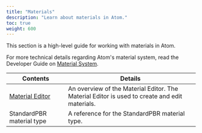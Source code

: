 ```yaml
---
title: "Materials"
description: "Learn about materials in Atom."
toc: true
weight: 600
---  
```


This section is a high-level guide for working with materials in Atom. 

For more technical details regarding Atom's material system, read the Developer Guide on [Material System](../core-systems/materials/_index.md).



| Contents                        | Details |
|--------------------------------------|---------|
| [Material Editor](material-editor.md) | An overview of the Material Editor. The Material Editor is used to create and edit materials. |
| StandardPBR material type | A reference for the StandardPBR material type. |
